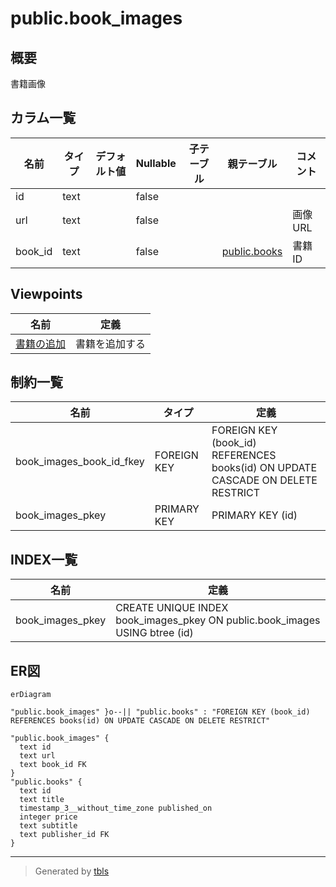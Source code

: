 # public.book_images

## 概要

書籍画像

## カラム一覧

| 名前 | タイプ | デフォルト値 | Nullable | 子テーブル | 親テーブル | コメント |
| ---- | ------ | ------------ | -------- | ---------- | ---------- | -------- |
| id | text |  | false |  |  |  |
| url | text |  | false |  |  | 画像URL |
| book_id | text |  | false |  | [public.books](public.books.md) | 書籍ID |

## Viewpoints

| 名前 | 定義 |
| ---- | ---------- |
| [書籍の追加](viewpoint-0.md) | 書籍を追加する |

## 制約一覧

| 名前 | タイプ | 定義 |
| ---- | ---- | ---------- |
| book_images_book_id_fkey | FOREIGN KEY | FOREIGN KEY (book_id) REFERENCES books(id) ON UPDATE CASCADE ON DELETE RESTRICT |
| book_images_pkey | PRIMARY KEY | PRIMARY KEY (id) |

## INDEX一覧

| 名前 | 定義 |
| ---- | ---------- |
| book_images_pkey | CREATE UNIQUE INDEX book_images_pkey ON public.book_images USING btree (id) |

## ER図

```mermaid
erDiagram

"public.book_images" }o--|| "public.books" : "FOREIGN KEY (book_id) REFERENCES books(id) ON UPDATE CASCADE ON DELETE RESTRICT"

"public.book_images" {
  text id
  text url
  text book_id FK
}
"public.books" {
  text id
  text title
  timestamp_3__without_time_zone published_on
  integer price
  text subtitle
  text publisher_id FK
}
```

---

> Generated by [tbls](https://github.com/k1LoW/tbls)

